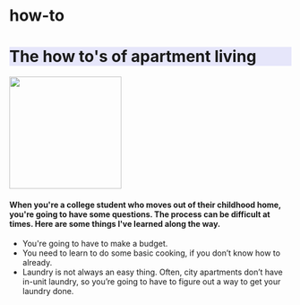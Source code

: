 # how-to
<html>
<head>
  <meta charset="utf-8">
  <meta name="viewport" content="width=device-width">
</head>
<body> 
  <h1 style="background-color:lavender;">The how to's of apartment living</h1>
  <img src = “how-to/img/boston-skyline.jpg” width =200 height =auto>
    <h4>When you're a college student who moves out of their childhood home, you're going to have some questions. The process can be difficult at times. Here are some things I've learned along the way.</H4>
<ul>
  <li>You're going to have to make a budget.</li>
  <li>You need to learn to do some basic cooking, if you don’t know how to already.</li>
  <li>Laundry is not always an easy thing. Often, city apartments don’t have in-unit laundry, so you’re going to have to figure out a way to get your laundry done. </li>
</ul>
</body>
</html>
